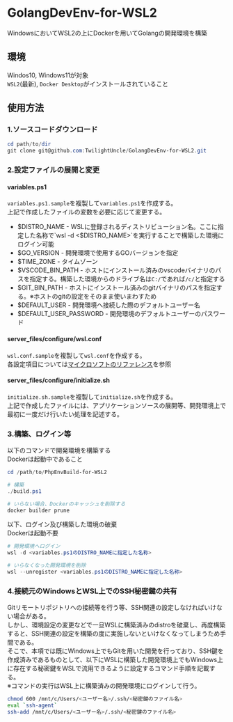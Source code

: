 # GolangDevEnv-for-WSL2
WindowsにおいてWSL2の上にDockerを用いてGolangの開発環境を構築  

## 環境
Windos10, Windows11が対象  
`WSL2`(最新), `Docker Desktop`がインストールされていること

## 使用方法
### 1.ソースコードダウンロード
```ps1
cd path/to/dir
git clone git@github.com:TwilightUncle/GolangDevEnv-for-WSL2.git
```

### 2.設定ファイルの展開と変更
#### variables.ps1
`variables.ps1.sample`を複製して`variables.ps1`を作成する。  
上記で作成したファイルの変数を必要に応じて変更する。

- $DISTRO_NAME - WSLに登録されるディストリビューション名。ここに指定した名称で`wsl -d <$DISTRO_NAME>`を実行することで構築した環境にログイン可能
- $GO_VERSION - 開発環境で使用するGOバージョンを指定
- $TIME_ZONE - タイムゾーン
- $VSCODE_BIN_PATH - ホストにインストール済みのvscodeバイナリのパスを指定する。構築した環境からのドライブ名は`C:/`であれば`/c/`と指定する
- $GIT_BIN_PATH - ホストにインストール済みのgitバイナリのパスを指定する。※ホストのgitの設定をそのまま使いまわすため
- $DEFAULT_USER - 開発環境へ接続した際のデフォルトユーザー名
- $DEFAULT_USER_PASSWORD - 開発環境のデフォルトユーザーのパスワード

#### server_files/configure/wsl.conf
`wsl.conf.sample`を複製して`wsl.conf`を作成する。  
各設定項目については[マイクロソフトのリファレンス](https://learn.microsoft.com/ja-jp/windows/wsl/wsl-config#configuration-settings-for-wslconf)を参照

#### server_files/configure/initialize.sh
`initialize.sh.sample`を複製して`initialize.sh`を作成する。  
上記で作成したファイルには、アプリケーションソースの展開等、開発環境上で最初に一度だけ行いたい処理を記述する。

### 3.構築、ログイン等
以下のコマンドで開発環境を構築する  
Dockerは起動中であること  
```ps1
cd /path/to/PhpEnvBuild-for-WSL2

# 構築
./build.ps1

# いらない場合、Dockerのキャッシュを削除する
docker builder prune
```

以下、ログイン及び構築した環境の破棄  
Dockerは起動不要
```ps1
# 開発環境へログイン
wsl -d <variables.ps1のDISTRO_NAMEに指定した名称>

# いらなくなった開発環境を削除
wsl --unregister <variables.ps1のDISTRO_NAMEに指定した名称>
```

### 4.接続元のWindowsとWSL上でのSSH秘密鍵の共有
Gitリモートリポジトリへの接続等を行う等、SSH関連の設定しなければいけない場合がある。   
しかし、環境設定の変更などで一旦WSLに構築済みのdistroを破棄し、再度構築すると、SSH関連の設定を構築の度に実施しないといけなくなってしまうため手間である。  
そこで、本項では既にWindows上でもGitを用いた開発を行っており、SSH鍵を作成済みであるものとして、以下にWSLに構築した開発環境上でもWindows上に存在する秘密鍵をWSLで流用できるように設定するコマンド手順を記載する。  
※コマンドの実行はWSL上に構築済みの開発環境にログインして行う。  

```sh
chmod 600 /mnt/c/Users/<ユーザー名>/.ssh/<秘密鍵のファイル名>
eval `ssh-agent`
ssh-add /mnt/c/Users/<ユーザー名>/.ssh/<秘密鍵のファイル名>
```
